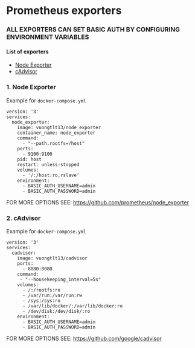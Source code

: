 # Prometheus exporters

### ALL EXPORTERS CAN SET BASIC AUTH BY CONFIGURING ENVIRONMENT VARIABLES


#### List of exporters
- [Node Exporter](https://hub.docker.com/r/vuongtlt13/node-exporter)
- [cAdvisor](https://hub.docker.com/r/vuongtlt13/cadvisor)


### 1. Node Exporter

Example for `docker-compose.yml`
```
version: '3'
services:
  node_exporter:
    image: vuongtlt13/node_exporter
    container_name: node_exporter
    command:
      - "--path.rootfs=/host"
    ports:
      - 9100:9100
    pid: host
    restart: unless-stopped
    volumes:
      - '/:/host:ro,rslave'
    environment:
      - BASIC_AUTH_USERNAME=admin
      - BASIC_AUTH_PASSWORD=admin
```

FOR MORE OPTIONS SEE: https://github.com/prometheus/node_exporter


### 2. cAdvisor

Example for `docker-compose.yml`
```
version: '3'
services:
  cadvisor:
    image: vuongtlt13/cadvisor
    ports:
      - 8080:8080
    command: 
     - "--housekeeping_interval=5s"
    volumes:
      - /:/rootfs:ro
      - /var/run:/var/run:rw
      - /sys:/sys:ro
      - /var/lib/docker/:/var/lib/docker:ro
      - /dev/disk:/dev/disk/:ro
    environment:
      - BASIC_AUTH_USERNAME=admin
      - BASIC_AUTH_PASSWORD=admin
```

FOR MORE OPTIONS SEE: https://github.com/google/cadvisor